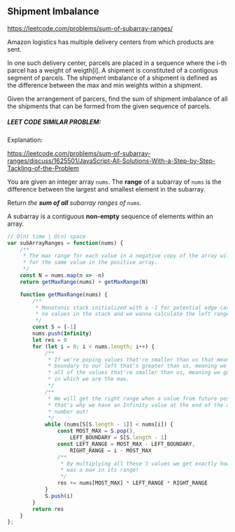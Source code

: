 ## Shipment Imbalance

https://leetcode.com/problems/sum-of-subarray-ranges/

Amazon logistics has multiple delivery centers from which products are sent.

In one such delivery center, parcels are placed in a sequence where the i-th parcel  has a weight of weigth[i]. A shipment is constituted of a contigous segment of parcels. The shipment imbalance of a shipment is defined as the difference between the max and min weights within a shipment.

Given the arrangement of parcers, find the sum of shipment imbalance of all the shipments that can be formed from the given sequence of parcels.

##### LEET CODE SIMILAR PROBLEM:

Explanation:

https://leetcode.com/problems/sum-of-subarray-ranges/discuss/1625501/JavaScript-All-Solutions-With-a-Step-by-Step-Tackling-of-the-Problem

You are given an integer array `nums`. The **range** of a subarray of `nums` is the difference between the largest and smallest element in the subarray.

Return *the **sum of all** subarray ranges of* `nums`*.*

A subarray is a contiguous **non-empty** sequence of elements within an array.

```js
// O(n) time | O(n) space
var subArrayRanges = function(nums) {
	/**
	 * The max range for each value in a negative copy of the array will be the min range...
	 * for the same value in the positive array.
	 */
	const N = nums.map(n => -n)
	return getMaxRange(nums) + getMaxRange(N)

	function getMaxRange(nums) {
		/**
		 * Monotonic stack initialized with a -1 for potential edge cases where we have...
		 * no values in the stack and we wanna calculate the left range of the poped number.
		 */
		const S = [-1]
		nums.push(Infinity)
		let res = 0
		for (let i = 0; i < nums.length; i++) {
			/**
			 * If we're poping values that're smaller than us that mean we gonna end up with a...
			 * boundary to our left that's greater than us, meaning we extended our range to include...
			 * all of the values that're smaller than us, meaning we got the full left range...
			 * in which we are the max.
			 */
			/**
			 * We will get the right range when a value from future position in the array pop us out...
			 * that's why we have an Infinity value at the end of the array that will pop the last...
		  	 * number out!
			 */
			while (nums[S[S.length - 1]] < nums[i]) {
				const MOST_MAX = S.pop(),
					LEFT_BOUNDARY = S[S.length - 1]
				const LEFT_RANGE = MOST_MAX - LEFT_BOUNDARY,
					RIGHT_RANGE = i - MOST_MAX
				/**
				 * By multiplying all these 3 values we get exactly how many times this number...
				 * was a max in its range!
				 */
				res += nums[MOST_MAX] * LEFT_RANGE * RIGHT_RANGE
			}
			S.push(i)
		}
		return res
	}
};
```

